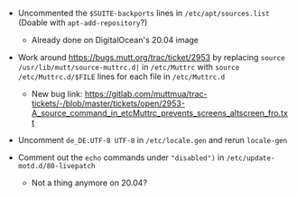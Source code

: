 - Uncommented the `$SUITE-backports` lines in `/etc/apt/sources.list` (Doable
  with `apt-add-repository`?)
    - Already done on DigitalOcean's 20.04 image

- Work around <https://bugs.mutt.org/trac/ticket/2953> by replacing `source
  /usr/lib/mutt/source-muttrc.d|` in `/etc/Muttrc` with `source
  /etc/Muttrc.d/$FILE` lines for each file in `/etc/Muttrc.d`
    - New bug link: <https://gitlab.com/muttmua/trac-tickets/-/blob/master/tickets/open/2953-A_source_command_in_etcMuttrc_prevents_screens_altscreen_fro.txt>

- Uncomment `de_DE.UTF-8 UTF-8` in `/etc/locale.gen` and rerun `locale-gen`

- Comment out the `echo` commands under `"disabled")` in
  `/etc/update-motd.d/80-livepatch`
    - Not a thing anymore on 20.04?
